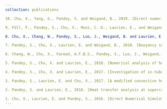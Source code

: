 ```yaml
---
collection: publications

10. Chu, X., Yang, G., Pandey, S. and Weigand, B., 2019. [Direct numerical simulation of convective heat transfer in porous media. International Journal of Heat and Mass Transfer](https://www.sciencedirect.com/science/article/abs/pii/S0017931018356436), 133, pp.11-20.

9. Föll, F., Pandey, S., Chu, X., Munz, C.-D., Laurien, E., and Weigand, B., 2019. [High-Fidelity Direct Numerical Simulation of Supercritical Channel Flow Using Discontinuous Galerkin Spectral Element Method](https://link.springer.com/chapter/10.1007/978-3-030-13325-2_17). In High Performance Computing in Science and Engineering'18 (pp. 275-289). Springer, Cham.

8. Chu, X., Chang, W., Pandey, S., Luo, J., Weigand, B. and Laurien, E., 2018. [A computationally light data-driven approach for heat transfer and hydraulic characteristics modeling of supercritical fluids: From DNS to DNN](https://www.sciencedirect.com/science/article/abs/pii/S0017931017353176). International Journal of Heat and Mass Transfer, 123, pp.629-636.

7. Pandey, S., Chu, X., Laurien, E. and Weigand, B., 2018. [Buoyancy induced turbulence modulation in pipe flow at supercritical pressure under cooling conditions](https://aip.scitation.org/doi/abs/10.1063/1.5029892). Physics of Fluids, 30(6), p.065105.

6. Chang, W., Chu, X., Fareed, A.F.B.S., Pandey, S., Luo, J., Weigand, B. and Laurien, E., 2018. [Heat transfer prediction of supercritical water with artificial neural networks](https://www.sciencedirect.com/science/article/abs/pii/S1359431117335883). Applied Thermal Engineering, 131, pp.815-824.

5. Pandey, S., Chu, X. and Laurien, E., 2018. [Numerical analysis of heat transfer during cooling of supercritical fluid by means of direct numerical simulation](https://link.springer.com/chapter/10.1007/978-3-319-68394-2_14). In High Performance Computing in Science and Engineering'17 (pp. 241-254). Springer, Cham.

4. Pandey, S., Chu, X. and Laurien, E., 2017. [Investigation of in-tube cooling of carbon dioxide at supercritical pressure by means of direct numerical simulation](https://www.sciencedirect.com/science/article/abs/pii/S0017931017307998). International Journal of Heat and Mass Transfer, 114, pp.944-957.

3. Pandey, S., Laurien, E. and Chu, X., 2017. [A modified convective heat transfer model for heated pipe flow of supercritical carbon dioxide](https://www.sciencedirect.com/science/article/pii/S129007291631105X). International Journal of Thermal Sciences, 117, pp.227-238.

2. Pandey, S. and Laurien, E., 2016. [Heat transfer analysis at supercritical pressure using two layer theory](https://www.sciencedirect.com/science/article/pii/S0896844615301789). The Journal of Supercritical Fluids, 109, pp.80-86.

1. Chu, X., Laurien, E. and Pandey, S., 2016. [Direct Numerical Simulation of Heated Pipe Flow with Strong Property Variation](https://link.springer.com/chapter/10.1007/978-3-319-47066-5_32). In High Performance Computing in Science and Engineering´ 16 (pp. 473-486). Springer, Cham.
---
```

